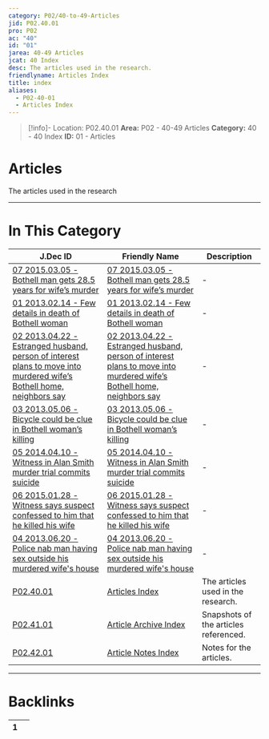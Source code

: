 ```yaml
---
category: P02/40-to-49-Articles
jid: P02.40.01
pro: P02
ac: "40"
id: "01"
jarea: 40-49 Articles
jcat: 40 Index
desc: The articles used in the research.
friendlyname: Articles Index
title: index
aliases:
  - P02-40-01
  - Articles Index
---
```

>[!info]- Location: P02.40.01
>**Area:** P02 - 40-49 Articles
>**Category:** 40 - 40 Index
>**ID:** 01 - Articles

# Articles

The articles used in the research



---
# In This Category

| J.Dec ID                                                                                                                                                                                                                                                                                                              | Friendly Name                                                                                                                                                                                                                                                                                                         | Description                           |
| --------------------------------------------------------------------------------------------------------------------------------------------------------------------------------------------------------------------------------------------------------------------------------------------------------------------- | --------------------------------------------------------------------------------------------------------------------------------------------------------------------------------------------------------------------------------------------------------------------------------------------------------------------- | ------------------------------------- |
| [07 2015.03.05 - Bothell man gets 28.5 years for wife’s murder](../../hidden/07%202015.03.05%20-%20Bothell%20man%20gets%2028.5%20years%20for%20wife%E2%80%99s%20murder.md)                                                                                                               | [07 2015.03.05 - Bothell man gets 28.5 years for wife’s murder](../../hidden/07%202015.03.05%20-%20Bothell%20man%20gets%2028.5%20years%20for%20wife%E2%80%99s%20murder.md)                                                                                                               | \-                                    |
| [01 2013.02.14 - Few details in death of Bothell woman](../../hidden/01%202013.02.14%20-%20Few%20details%20in%20death%20of%20Bothell%20woman.md)                                                                                                                               | [01 2013.02.14 - Few details in death of Bothell woman](../../hidden/01%202013.02.14%20-%20Few%20details%20in%20death%20of%20Bothell%20woman.md)                                                                                                                               | \-                                    |
| [02 2013.04.22 - Estranged husband, person of interest plans to move into murdered wife’s Bothell home, neighbors say](../../hidden/02%202013.04.22%20-%20Estranged%20husband,%20person%20of%20interest%20plans%20to%20move%20into%20murdered%20wife%E2%80%99s%20Bothell%20home,%20neighbors%20say.md) | [02 2013.04.22 - Estranged husband, person of interest plans to move into murdered wife’s Bothell home, neighbors say](../../hidden/02%202013.04.22%20-%20Estranged%20husband,%20person%20of%20interest%20plans%20to%20move%20into%20murdered%20wife%E2%80%99s%20Bothell%20home,%20neighbors%20say.md) | \-                                    |
| [03 2013.05.06 - Bicycle could be clue in Bothell woman’s killing](../../hidden/03%202013.05.06%20-%20Bicycle%20could%20be%20clue%20in%20Bothell%20woman%E2%80%99s%20killing.md)                                                                                                         | [03 2013.05.06 - Bicycle could be clue in Bothell woman’s killing](../../hidden/03%202013.05.06%20-%20Bicycle%20could%20be%20clue%20in%20Bothell%20woman%E2%80%99s%20killing.md)                                                                                                         | \-                                    |
| [05 2014.04.10 - Witness in Alan Smith murder trial commits suicide](../../hidden/05%202014.04.10%20-%20Witness%20in%20Alan%20Smith%20murder%20trial%20commits%20suicide.md)                                                                                                     | [05 2014.04.10 - Witness in Alan Smith murder trial commits suicide](../../hidden/05%202014.04.10%20-%20Witness%20in%20Alan%20Smith%20murder%20trial%20commits%20suicide.md)                                                                                                     | \-                                    |
| [06 2015.01.28 - Witness says suspect confessed to him that he killed his wife](../../hidden/06%202015.01.28%20-%20Witness%20says%20suspect%20confessed%20to%20him%20that%20he%20killed%20his%20wife.md)                                                                               | [06 2015.01.28 - Witness says suspect confessed to him that he killed his wife](../../hidden/06%202015.01.28%20-%20Witness%20says%20suspect%20confessed%20to%20him%20that%20he%20killed%20his%20wife.md)                                                                               | \-                                    |
| [04 2013.06.20 - Police nab man having sex outside his murdered wife's house](../../hidden/04%202013.06.20%20-%20Police%20nab%20man%20having%20sex%20outside%20his%20murdered%20wife's%20house.md)                                                                                   | [04 2013.06.20 - Police nab man having sex outside his murdered wife's house](../../hidden/04%202013.06.20%20-%20Police%20nab%20man%20having%20sex%20outside%20his%20murdered%20wife's%20house.md)                                                                                   | \-                                    |
| [P02.40.01](index.md)                                                                                                                                                                                                                                              | [Articles Index](index.md)                                                                                                                                                                                                                                         | The articles used in the research.    |
| [P02.41.01](./41-Article-Archive/index.md)                                                                                                                                                                                                                           | [Article Archive Index](./41-Article-Archive/index.md)                                                                                                                                                                                                               | Snapshots of the articles referenced. |
| [P02.42.01](./42-Article-Notes/index.md)                                                                                                                                                                                                                             | [Article Notes Index](./42-Article-Notes/index.md)                                                                                                                                                                                                                   | Notes for the articles.               |


---
# Backlinks
<div><table class="dataview table-view-table"><thead class="table-view-thead"><tr class="table-view-tr-header"><th class="table-view-th"><span></span><span class="dataview small-text">1</span></th><th class="table-view-th"><span></span></th></tr></thead><tbody class="table-view-tbody"></tbody></table></div>